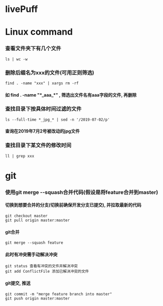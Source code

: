 # livePuff

# Linux command

### 查看文件夹下有几个文件
```linux
ls | wc -w
```

### 删除后缀名为xxx的文件(可用正则筛选)
```linux
find . -name "xxx" | xargs rm -rf
```
#### 如 find . -name "\*\_aaa\_\*" , 筛选出文件名有aaa字段的文件, 再删除

### 查找目录下按具体时间过滤的文件
```linux
ls --full-time *_jpg_* | sed -n '/2019-07-02/p'
```
#### 查询在2019年7月2号被改动的jpg文件

### 查找目录下某文件的修改时间
```linux
ll | grep xxx
```

# git

### 使用git merge --squash合并代码(假设是将feature合并到master)
#### 切换到想要合并的分支(切换前确保开发分支已提交), 并拉取最新的代码
```git
git checkout master
git pull origin master:master
```
#### git合并
```
git merge --squash feature
```
#### 此时有冲突需手动解决冲突
```git
git status 查看有冲突的文件并解决冲突
git add ConflictFile 添加已解决冲突的文件
```
#### git提交, 推送
```
git commit -m "merge feature branch into master"
git push origin master:master
```


